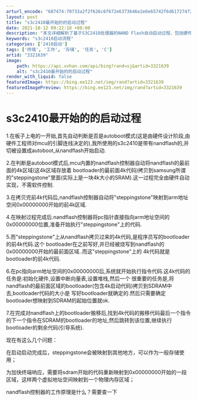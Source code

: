 ```yaml
---
arturl_encode: "687474:70733a2f2f626c6f672e6373646e2e6e65742f6d6172747265:652f61727469636c652f64657461696c732f33333231363339"
layout: post
title: "s3c2410最开始的的启动过程"
date: 2021-10-12 09:22:18 +08:00
description: "本文详细解析了基于S3C2410处理器的NAND Flash自动启动过程，包括硬件自动加载Bootl"
keywords: "s3c2410启动流程"
categories: ['2410启动']
tags: ['终端', '工作', '存储', '任务', 'C']
artid: "3321639"
image:
    path: https://api.vvhan.com/api/bing?rand=sj&artid=3321639
    alt: "s3c2410最开始的的启动过程"
render_with_liquid: false
featuredImage: https://bing.ee123.net/img/rand?artid=3321639
featuredImagePreview: https://bing.ee123.net/img/rand?artid=3321639
---
```


# s3c2410最开始的的启动过程

1.在板子上电的一开始,首先自动判断是否是autoboot模式(这是由硬件设计阶段,由硬件工程师对mcu的引脚连线决定的),我所使用的s3c2410是带有nandflash的,并切被设置成autoboot,从nandflash开始启动.

2.在判断是autoboot模式后,mcu内置的nandflash控制器自动将nandflash的最前面的4k区域(这4k区域存放着 bootloader的最前面4k代码)拷贝到samsung所谓的"steppingstone"里面(实际上是一块4k大小的SRAM).这一过程完全由硬件自动实现，不需软件控制.

3.在拷贝完前4k代码后,nandflash控制器自动将"steppingstone"映射到arm地址空间0x00000000开始的前4k区域.

4.在映射过程完成后.nandflash控制器将pc指针直接指向arm地址空间的0x00000000位置,准备开始执行"steppingstone"上的代码.

5.而"steppingstone"上从nandflash拷贝过来的4k代码,是程序员写的bootloader的前4k代码.这个 bootloader在之前写好,并已经被烧写到nandflash的0x00000000开始的最前面区域..而这"steppingstone"上的 4k代码就是bootloader的前4k代码.

6.在pc指向arm地址空间的0x00000000后,系统就开始执行指令代码.这4k代码的任务是:初始化硬件,设置中断向量表,设置堆栈,然后一个 很重要的任务是,将nandflash的最前面区域的bootloader(包含4k启动代码)拷贝到SDRAM中去,bootloader代码的大小是 写好bootloader就确定的.然后只需要确定bootloader想映射到SDRAM的起始位置就ok.

7.在完成对nandflash上的bootloader搬移后,找到4k代码的搬移代码最后一个指令的下一个指令在SDRAM的bootloader的地址,然后跳转到该位置,继续执行bootloader的剩余代码(引导系统).

现在有这么几个问题：

在启动启动完成后，steppingstone会被映射到其他地方，可以作为一般存储使用；

为加快终端响应，需要将sdram开始的代码重新映射到0x00000000开始的一段区域，这样两个虚拟地址空间映射到一个物理内存区域；

nandflash控制器的工作原理是什么？需要查一下